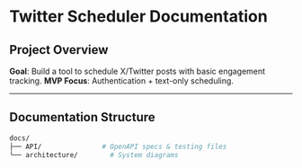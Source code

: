 # Twitter Scheduler Documentation

## Project Overview

**Goal**: Build a tool to schedule X/Twitter posts with basic engagement tracking.
**MVP Focus**: Authentication + text-only scheduling.

---

## Documentation Structure

```bash
docs/
├── API/               # OpenAPI specs & testing files
└── architecture/        # System diagrams
```
